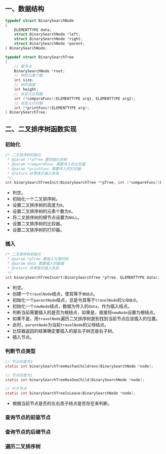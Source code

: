 ## 一、数据结构

```c
typedef struct BinarySearchNode
{
    ELEMENTTYPE data;
    struct BinarySearchNode *left;
    struct BinarySearchNode *right;
    struct BinarySearchNode *parent;
} BinarySearchNode;

typedef struct BinarySearchTree
{
    // 根节点
    BinarySearchNode *root;
    // 树的元素个数
    int size;
    // 树的高度
    int height;
    // 自定义比较器
    int (*comparaFunc)(ELEMENTTYPE arg1, ELEMENTTYPE arg2);
    // 自定义打印器
    int (*printFunc)(ELEMENTTYPE arg);
} BinarySearchTree;
```

## 二、二叉排序树函数实现

### 初始化

```c
/* 二叉排序树初始化
 * @param **pTree 要初始化的树
 * @param *compareFunc 需要传入的比较器
 * @param *printFunc 需要传入的打印器
 * @return 非零表示插入失败
 */
int binarySearchTreeInit(BinarySearchTree **pTree, int (*compareFunc)(ELEMENTTYPE, ELEMENTTYPE), int (*printFunc)(ELEMENTTYPE));
```

- 判空。
- 初始化一个二叉排序树。
- 设置二叉排序树的高度为`0`。
- 设置二叉排序树的元素个数为`0`。
- 将二叉排序树的根节点设置为`NULL`。
- 设置二叉排序树的比较器。
- 设置二叉排序树的打印器。

### 插入

```c
/* 二叉排序树初始化
 * @param *pTree 要插入元素的树
 * @param data 需要插入的数据
 * @return 非零表示插入失败
 */
int binarySearchTreeInsert(BinarySearchTree *pTree, ELEMENTTYPE data);
```

- 判空。
- 创建一个`travelNode`结点，使其等于`根结点`。
- 初始化一个`parentNode`结点，总是令其等于`travelNode`的`父母结点`。
- 初始化一个`newNode`结点，数据为传入的`data`，作为插入结点。
- 判断当前需要插入的是否为根结点，如果是，直接将`newNode`设置为根结点。
- 如果不是，用`travelNode`遍历二叉排序树直到找到当前节点应该插入的位置。
- 此时，`parentNode`为当前`travelNode`的父母结点。
- 比较器返回的结果确定要插入的是左子树还是右子树。
- 插入节点。

### 判断节点类型

```c
// 节点的度为2
static int binarySearchTreeHasTwoChildrens(BinarySearchNode *node);

// 节点的度为1
static int binarySearchTreeHasOneChild(BinarySearchNode *node);

// 叶子节点
static int binarySearchTreeIsLeave(BinarySearchNode *node);
```

- 根据当前节点是否的左右孩子结点是否存在来判断。


### 查询节点的前驱节点



### 查询节点的后继节点



### 遍历二叉排序树

